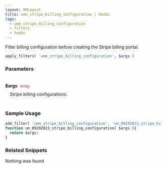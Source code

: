 ```yaml
---
layout: UMLayout
title: umm_stripe_billing_configuration | Hooks
tags: 
  - umm_stripe_billing_configuration
  - filters
  - hooks
---
```

Filter billing configuration before creating the Stripe billing portal.
``` php
apply_filters( 'umm_stripe_billing_configuration', $args )
```
<div class='hook-sep'></div>

### Parameters

<div style='padding: 20px 0px 10px;'>
<strong>$args</strong> <span style='color:red;font-size:12px;padding: 0px 5px 0px 5px' >array</span>
<div style="margin-left:10px;padding: 10px 5px">Stripe billing configurations.</div>
</div>
<div class='hook-sep'></div>



### Sample Usage

``` php
add_filter( 'umm_stripe_billing_configuration', 'um_09202023_stripe_billing_configuration ', 10, 1 )
function um_09202023_stripe_billing_configuration( $args ){
  return $args;
}
```
<div class='hook-sep'></div>



### Related Snippets

Nothing was found

